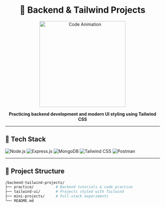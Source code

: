 <h1 align="center">🚀 Backend & Tailwind Projects</h1>

<p align="center">
  <img src="https://i.pinimg.com/originals/06/7e/43/067e43ad8d5c7b1a4ccfda58701c06ab.gif" width="280" alt="Code Animation"/>
</p>

<p align="center">
  <b>Practicing backend development and modern UI styling using Tailwind CSS</b><br>

</p>

---

## 🧰 Tech Stack

![Node.js](https://img.shields.io/badge/Node.js-3C873A?style=for-the-badge&logo=nodedotjs&logoColor=white)
![Express.js](https://img.shields.io/badge/Express.js-000000?style=for-the-badge&logo=express&logoColor=white)
![MongoDB](https://img.shields.io/badge/MongoDB-4EA94B?style=for-the-badge&logo=mongodb&logoColor=white)
![Tailwind CSS](https://img.shields.io/badge/TailwindCSS-38B2AC?style=for-the-badge&logo=tailwind-css&logoColor=white)
![Postman](https://img.shields.io/badge/Postman-F76935?style=for-the-badge&logo=postman&logoColor=white)

---

## 📁 Project Structure

```bash
/backend-tailwind-projects/
├── practice/          # Backend tutorials & code practice
├── tailwind-ui/       # Projects styled with Tailwind
├── mini-projects/     # Full-stack experiments
└── README.md
